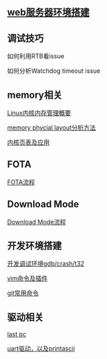 
[web服务器环境搭建](env.html)
---

调试技巧
---
如何利用RTB看issue

如何分析Watchdog timeout issue


memory相关
---
[Linux内核内存管理概要](memory_overview.html)

[memory phycial layout分析方法](memory_layout_anaysis.html)

[内核页表及应用](memory_pageing_table.html)

FOTA
---
[FOTA流程](fota.html)

Download Mode
---
[Download Mode流程](downloadmode.html)


开发环境搭建
---

[开发调试环境gdb/crash/t32](env-git.html)

[vim命令及插件](env-vim.html)

[git常用命令](env-git.html)

驱动相关
---
[last pc](driver_mtk_lastpc.html)

[uart驱动，以及printascii](driver_mtk_uart.html)


